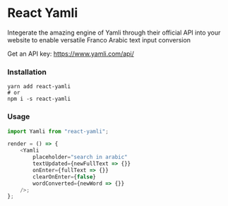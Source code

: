 # React Yamli

Integerate the amazing engine of Yamli through their official API into your website to enable versatile Franco Arabic text input conversion

Get an API key: https://www.yamli.com/api/

### Installation

```base
yarn add react-yamli
# or
npm i -s react-yamli
```

### Usage

```javascript
import Yamli from "react-yamli";

render = () => {
	<Yamli
		placeholder="search in arabic"
		textUpdated={newFullText => {}}
		onEnter={fullText => {}}
		clearOnEnter={false}
		wordConverted={newWord => {}}
	/>;
};
```

